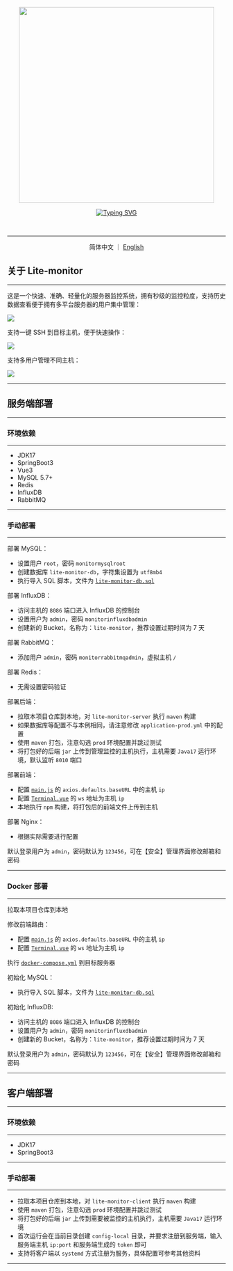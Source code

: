 <p align="center">
  <a href="https://github.com/Doge2077/lite-monitor">
    <img src="https://image.itbaima.cn/images/40/image-2024042216963953.png" width="450"></a>
</p>
<p align="center"> 
  <a href="https://git.io/typing-svg"><img src="https://readme-typing-svg.demolab.com?font=Righteous&size=20&duration=3000&pause=1000&color=5CE1E6&center=true&vCenter=true&repeat=false&width=435&lines=Simple+Fast+Accurate+LowMemoryOccupying" alt="Typing SVG" /></a>
</p>
<p align="center">
  <img src="https://img.shields.io/badge/oshi-67E1E6?style=for-the-badge&logoColor=white" alt="" />
  <img src="https://img.shields.io/badge/Spring_Boot-F2F4F9?style=for-the-badge&logo=spring-boot" alt="" />
  <img src="https://img.shields.io/badge/vue-%2335495e.svg?style=for-the-badge&logo=vuedotjs&logoColor=%234FC08D" alt="" />
  <img src="https://img.shields.io/badge/mysql-4479A1.svg?style=for-the-badge&logo=mysql&logoColor=white" alt="" />
  <img src="https://img.shields.io/badge/InfluxDB-22ADF6?style=for-the-badge&logo=InfluxDB&logoColor=white" alt="" />
  <img src="https://img.shields.io/badge/redis-%23DD0031.svg?style=for-the-badge&logo=redis&logoColor=white" alt="" />
  <img src="https://img.shields.io/badge/Rabbitmq-FF6600?style=for-the-badge&logo=rabbitmq&logoColor=white" alt="" />
  <img src="https://img.shields.io/badge/docker-%230db7ed.svg?style=for-the-badge&logo=docker&logoColor=white" alt="" />
</p>

****

<p align="center">
  简体中文
  ｜
  <a href="https://github.com/Doge2077/lite-monitor/blob/main/en/README.md">English</a>
</p>

## 关于 Lite-monitor

****

这是一个快速、准确、轻量化的服务器监控系统，拥有秒级的监控粒度，支持历史数据查看便于拥有多平台服务器的用户集中管理：

![](https://image.itbaima.cn/images/40/image-20240422179520537.png)

支持一键 SSH 到目标主机，便于快速操作：

![](https://lys2021.com/wp-content/uploads/2024/04/image-20240422189124020.png)

支持多用户管理不同主机：

![](https://image.itbaima.cn/images/40/image-20240422177570347.png)

****

## 服务端部署

****

### 环境依赖

****

- JDK17
- SpringBoot3
- Vue3
- MySQL 5.7+
- Redis
- InfluxDB
- RabbitMQ

****

### 手动部署

****

部署 MySQL：

- 设置用户 `root`，密码 `monitormysqlroot`
- 创建数据库 `lite-monitor-db`，字符集设置为 `utf8mb4`
- 执行导入 SQL 脚本，文件为 [`lite-monitor-db.sql`](https://github.com/Doge2077/lite-monitor/blob/main/lite-monitor-db.sql)

部署 InfluxDB：

- 访问主机的 `8086` 端口进入 InfluxDB 的控制台
- 设置用户为 `admin`，密码 `monitorinfluxdbadmin`
- 创建新的 Bucket，名称为：`lite-monitor`，推荐设置过期时间为 7 天

部署 RabbitMQ：

- 添加用户 `admin`，密码 `monitorrabbitmqadmin`，虚拟主机 `/`

部署 Redis：

- 无需设置密码验证

部署后端：

- 拉取本项目仓库到本地，对 `lite-monitor-server` 执行 `maven` 构建
- 如果数据库等配置不与本例相同，请注意修改 `application-prod.yml` 中的配置
- 使用 `maven` 打包，注意勾选 `prod` 环境配置并跳过测试
- 将打包好的后端 `jar` 上传到管理监控的主机执行，主机需要 `Java17` 运行环境，默认监听 `8010` 端口

部署前端：

- 配置 [`main.js`](https://github.com/Doge2077/lite-monitor/blob/main/lite-monitor-web/src/main.js) 的 `axios.defaults.baseURL` 中的主机 `ip`
- 配置 [`Terminal.vue`](https://github.com/Doge2077/lite-monitor/blob/main/lite-monitor-web/src/component/Terminal.vue) 的 `ws` 地址为主机 `ip`
- 本地执行 `npm` 构建，将打包后的前端文件上传到主机

部署 Nginx：

- 根据实际需要进行配置

默认登录用户为 `admin`，密码默认为 `123456`，可在【安全】管理界面修改邮箱和密码

****

### Docker 部署

****

拉取本项目仓库到本地

修改前端路由：

- 配置 [`main.js`](https://github.com/Doge2077/lite-monitor/blob/main/lite-monitor-web/src/main.js) 的 `axios.defaults.baseURL` 中的主机 `ip`
- 配置 [`Terminal.vue`](https://github.com/Doge2077/lite-monitor/blob/main/lite-monitor-web/src/component/Terminal.vue) 的 `ws` 地址为主机 `ip`

执行 [`docker-compose.yml`](https://github.com/Doge2077/lite-monitor/blob/main/docker-compose.yml) 到目标服务器

初始化  MySQL：

- 执行导入 SQL 脚本，文件为  [`lite-monitor-db.sql`](https://github.com/Doge2077/lite-monitor/blob/main/lite-monitor-db.sql)

初始化 InfluxDB:

- 访问主机的 `8086` 端口进入 InfluxDB 的控制台
- 设置用户为 `admin`，密码 `monitorinfluxdbadmin`
- 创建新的 Bucket，名称为：`lite-monitor`，推荐设置过期时间为 7 天

默认登录用户为 `admin`，密码默认为 `123456`，可在【安全】管理界面修改邮箱和密码

****

## 客户端部署

****

### 环境依赖

****

- JDK17
- SpringBoot3

****

### 手动部署

****

- 拉取本项目仓库到本地，对 `lite-monitor-client` 执行 `maven` 构建
- 使用 `maven` 打包，注意勾选 `prod` 环境配置并跳过测试
- 将打包好的后端 `jar` 上传到需要被监控的主机执行，主机需要 `Java17` 运行环境
- 首次运行会在当前目录创建 `config-local` 目录，并要求注册到服务端，输入服务端主机 `ip:port` 和服务端生成的 `token` 即可
- 支持将客户端以 `systemd` 方式注册为服务，具体配置可参考其他资料

****
